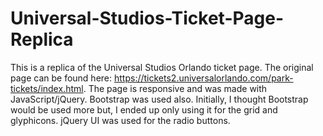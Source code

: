 # Universal-Studios-Ticket-Page-Replica

This is a replica of the Universal Studios Orlando ticket page.  The original page can be found here: 
https://tickets2.universalorlando.com/park-tickets/index.html.  The page is responsive and was made with
JavaScript/jQuery. Bootstrap was used also. Initially, I thought Bootstrap would be used more but, I 
ended up only using it for the grid and glyphicons.  jQuery UI was used for the radio buttons.
